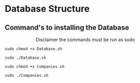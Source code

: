 # Database Structure 

## Command's to installing the Database 


<p align="center">
  Disclaimer the commands must be run as sudo 
</p> 


```
sudo chmod +x Database.sh
```

```
sudo ./Database.sh
```



```
sudo chmod +x Companies.sh
```

```
sudo ./Companies.sh
```
